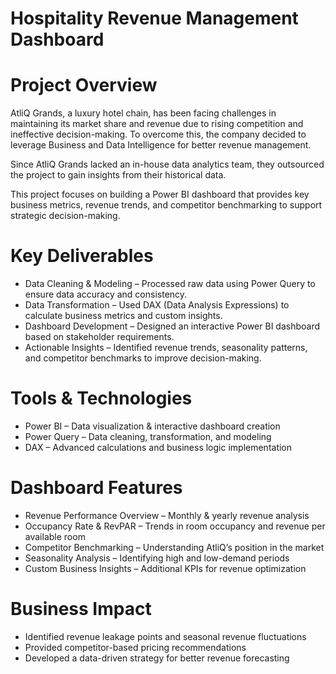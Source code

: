 # Hospitality Revenue Management Dashboard
# Project Overview
AtliQ Grands, a luxury hotel chain, has been facing challenges in maintaining its market share and revenue due to rising competition and ineffective decision-making. To overcome this, the company decided to leverage Business and Data Intelligence for better revenue management.

Since AtliQ Grands lacked an in-house data analytics team, they outsourced the project to gain insights from their historical data.

This project focuses on building a Power BI dashboard that provides key business metrics, revenue trends, and competitor benchmarking to support strategic decision-making.

# Key Deliverables
- Data Cleaning & Modeling – Processed raw data using Power Query to ensure data accuracy and consistency.
- Data Transformation – Used DAX (Data Analysis Expressions) to calculate business metrics and custom insights.
- Dashboard Development – Designed an interactive Power BI dashboard based on stakeholder requirements.
- Actionable Insights – Identified revenue trends, seasonality patterns, and competitor benchmarks to improve decision-making.

# Tools & Technologies
- Power BI – Data visualization & interactive dashboard creation
- Power Query – Data cleaning, transformation, and modeling
- DAX – Advanced calculations and business logic implementation

# Dashboard Features
- Revenue Performance Overview – Monthly & yearly revenue analysis
- Occupancy Rate & RevPAR – Trends in room occupancy and revenue per available room
- Competitor Benchmarking – Understanding AtliQ’s position in the market
- Seasonality Analysis – Identifying high and low-demand periods
- Custom Business Insights – Additional KPIs for revenue optimization

# Business Impact
- Identified revenue leakage points and seasonal revenue fluctuations
- Provided competitor-based pricing recommendations
- Developed a data-driven strategy for better revenue forecasting
